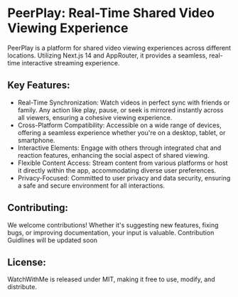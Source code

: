 # PeerPlay: Real-Time Shared Video Viewing Experience

PeerPlay is a platform for shared video viewing experiences across different locations. Utilizing Next.js 14 and AppRouter, it provides a seamless, real-time interactive streaming experience.


## Key Features:

- Real-Time Synchronization: Watch videos in perfect sync with friends or family. Any action like play, pause, or seek is mirrored instantly across all viewers, ensuring a cohesive viewing experience.
- Cross-Platform Compatibility: Accessible on a wide range of devices, offering a seamless experience whether you're on a desktop, tablet, or smartphone.
- Interactive Elements: Engage with others through integrated chat and reaction features, enhancing the social aspect of shared viewing.
- Flexible Content Access: Stream content from various platforms or host it  directly within the app, accommodating diverse user preferences.
- Privacy-Focused: Committed to user privacy and data security, ensuring a safe and secure environment for all interactions.

## Contributing:
We welcome contributions! Whether it's suggesting new features, fixing bugs, or improving documentation, your input is valuable. Contribution Guidlines will be updated soon

## License:
WatchWithMe is released under MIT, making it free to use, modify, and distribute.

